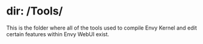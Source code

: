 # dir: /Tools/
This is the folder where all of the tools used to compile Envy Kernel and edit certain features within Envy WebUI exist.